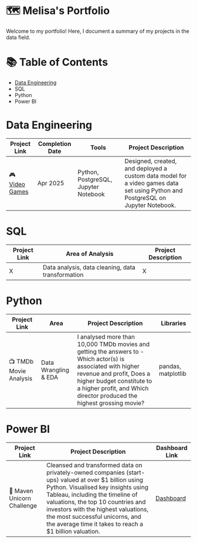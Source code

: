# 🗺 Melisa's Portfolio


Welcome to my portfolio! Here, I document a summary of my projects in the data field.



# 📚 Table of Contents

- [Data Engineering](https://github.com/meljesus/data-engineering)
- SQL
- Python
- Power BI

# Data Engineering

| Project Link | Completion Date | Tools | Project Description | 
|---|---|---|---|
| 🎮 [Video Games](https://github.com/meljesus/data-engineering/tree/main/Video%20Games) | Apr 2025 |Python, PostgreSQL, Jupyter Notebook | Designed, created, and deployed a custom data model for a video games data set using Python and PostgreSQL on Jupyter Notebook. |


# SQL

| Project Link | Area of Analysis | Project Description | 
|---|---|---|
| X | Data analysis, data cleaning, data transformation | X | 


# Python

| Project Link | Area | Project Description | Libraries |    
|---|---|---|---|
| 📺 TMDb Movie Analysis |   Data Wrangling & EDA | I analysed more than 10,000 TMDb movies and getting the answers to - Which actor(s) is associated with higher revenue and profit, Does a higher budget constitute to a higher profit, and Which director produced the highest grossing movie? | pandas, matplotlib |   

# Power BI

| Project Link | Project Description | Dashboard Link |
|---|---|---|
| 🦄 Maven Unicorn Challenge | Cleansed and transformed data on privately-owned companies (start-ups) valued at over $1 billion using Python. Visualised key insights using Tableau, including the timeline of valuations, the top 10 countries and investors with the highest valuations, the most successful unicorns, and the average time it takes to reach a $1 billion valuation. | [Dashboard](https://public.tableau.com/app/profile/katie.huang/viz/UnicornCompanies_16502745371460/Unicorns?publish=yes) |

